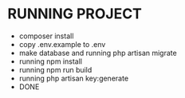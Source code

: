 # RUNNING PROJECT

- composer install
- copy .env.example to .env
- make database and running php artisan migrate
- running npm install
- running npm run build
- running php artisan key:generate
- DONE
